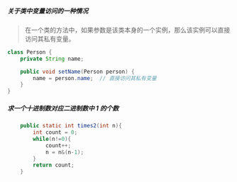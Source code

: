 ##### 关于类中变量访问的一种情况

> 在一个类的方法中，如果参数是该类本身的一个实例，那么该实例可以直接访问其私有变量。

```java
class Person {
    private String name;

    public void setName(Person person) {
        name = person.name;  // 直接访问其私有变量
    }
}
```

##### 求一个十进制数对应二进制数中 1 的个数

```java
    public static int times2(int n){
        int count = 0;
        while(n!=0){
            count++;
            n = n&(n-1);
        }
        return count;
    }
```

